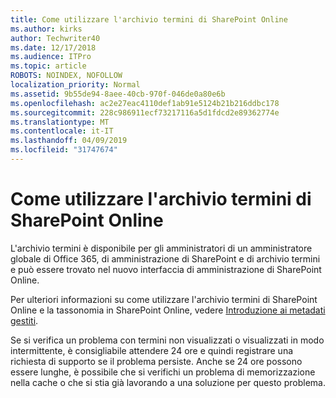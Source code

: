 ```yaml
---
title: Come utilizzare l'archivio termini di SharePoint Online
ms.author: kirks
author: Techwriter40
ms.date: 12/17/2018
ms.audience: ITPro
ms.topic: article
ROBOTS: NOINDEX, NOFOLLOW
localization_priority: Normal
ms.assetid: 9b55de94-8aee-40cb-970f-046de0a80e6b
ms.openlocfilehash: ac2e27eac4110def1ab91e5124b21b216ddbc178
ms.sourcegitcommit: 228c986911ecf73217116a5d1fdcd2e89362774e
ms.translationtype: MT
ms.contentlocale: it-IT
ms.lasthandoff: 04/09/2019
ms.locfileid: "31747674"
---
```

# <a name="how-to-use-the-sharepoint-online-term-store"></a>Come utilizzare l'archivio termini di SharePoint Online

L'archivio termini è disponibile per gli amministratori di un amministratore globale di Office 365, di amministrazione di SharePoint e di archivio termini e può essere trovato nel nuovo interfaccia di amministrazione di SharePoint Online. 
  
Per ulteriori informazioni su come utilizzare l'archivio termini di SharePoint Online e la tassonomia in SharePoint Online, vedere [Introduzione ai metadati gestiti](https://go.microsoft.com/fwlink/?linkid=2044674&amp;clcid=0x409).
  
Se si verifica un problema con termini non visualizzati o visualizzati in modo intermittente, è consigliabile attendere 24 ore e quindi registrare una richiesta di supporto se il problema persiste. Anche se 24 ore possono essere lunghe, è possibile che si verifichi un problema di memorizzazione nella cache o che si stia già lavorando a una soluzione per questo problema.
  

